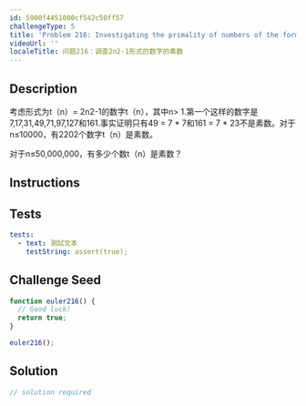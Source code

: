 ```yaml
---
id: 5900f4451000cf542c50ff57
challengeType: 5
title: 'Problem 216: Investigating the primality of numbers of the form 2n2-1'
videoUrl: ''
localeTitle: 问题216：调查2n2-1形式的数字的素数
---
```


## Description
<section id="description">考虑形式为t（n）= 2n2-1的数字t（n），其中n&gt; 1.第一个这样的数字是7,17,31,49,71,97,127和161.事实证明只有49 = 7 * 7和161 = 7 * 23不是素数。对于n≤10000，有2202个数字t（n）是素数。 <p>对于n≤50,000,000，有多少个数t（n）是素数？ </p></section>

## Instructions
<section id="instructions">
</section>

## Tests
<section id='tests'>

```yml
tests:
  - text: 測試文本
    testString: assert(true);

```

</section>

## Challenge Seed
<section id='challengeSeed'>

<div id='js-seed'>

```js
function euler216() {
  // Good luck!
  return true;
}

euler216();

```

</div>



</section>

## Solution
<section id='solution'>

```js
// solution required
```
</section>
